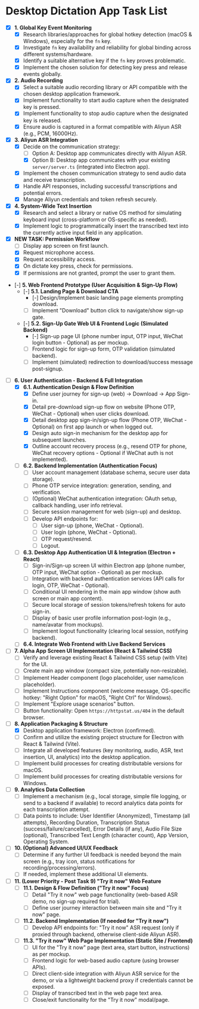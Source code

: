 # Desktop Dictation App Task List

- [x] **1. Global Key Event Monitoring**
    - [x] Research libraries/approaches for global hotkey detection (macOS & Windows), especially for the `fn` key.
    - [x] Investigate `fn` key availability and reliability for global binding across different systems/hardware.
    - [x] Identify a suitable alternative key if the `fn` key proves problematic.
    - [x] Implement the chosen solution for detecting key press and release events globally.
- [x] **2. Audio Recording**
    - [x] Select a suitable audio recording library or API compatible with the chosen desktop application framework.
    - [x] Implement functionality to start audio capture when the designated key is pressed.
    - [x] Implement functionality to stop audio capture when the designated key is released.
    - [x] Ensure audio is captured in a format compatible with Aliyun ASR (e.g., PCM, 16000Hz).
- [x] **3. Aliyun ASR Integration**
    - [x] Decide on the communication strategy:
        - [ ] Option A: Desktop app communicates directly with Aliyun ASR.
        - [x] Option B: Desktop app communicates with your existing `server/server.ts` (integrated into Electron app).
    - [x] Implement the chosen communication strategy to send audio data and receive transcription.
    - [x] Handle API responses, including successful transcriptions and potential errors.
    - [x] Manage Aliyun credentials and token refresh securely.
- [x] **4. System-Wide Text Insertion**
    - [x] Research and select a library or native OS method for simulating keyboard input (cross-platform or OS-specific as needed).
    - [x] Implement logic to programmatically insert the transcribed text into the currently active input field in any application.
- [x] **NEW TASK: Permission Workflow**
    - [ ] Display app screen on first launch.
    - [x] Request microphone access.
    - [x] Request accessibility access.
    - [x] On dictate key press, check for permissions.
    - [x] If permissions are not granted, prompt the user to grant them.
- [-] **5. Web Frontend Prototype (User Acquisition & Sign-Up Flow)**
    - [-] **5.1. Landing Page & Download CTA**
        - [-] Design/Implement basic landing page elements prompting download.
        - [ ] Implement "Download" button click to navigate/show sign-up gate.
    - [-] **5.2. Sign-Up Gate Web UI & Frontend Logic (Simulated Backend)**
        - [-] Sign-up page UI (phone number input, OTP input, WeChat login button - Optional) as per mockup.
        - [ ] Frontend logic for sign-up form, OTP validation (simulated backend).
        - [ ] Implement (simulated) redirection to download/success message post-signup.
- [ ] **6. User Authentication - Backend & Full Integration**
    - [x] **6.1. Authentication Design & Flow Definition**
        - [x] Define user journey for sign-up (web) -> Download -> App Sign-in.
        - [x] Detail pre-download sign-up flow on website (Phone OTP, WeChat - Optional) when user clicks download.
        - [x] Detail desktop app sign-in/sign-up flow (Phone OTP, WeChat - Optional) on first app launch or when logged out.
        - [x] Design auto sign-in mechanism for the desktop app for subsequent launches.
        - [x] Outline account recovery process (e.g., resend OTP for phone, WeChat recovery options - Optional if WeChat auth is not implemented).
    - [ ] **6.2. Backend Implementation (Authentication Focus)**
        - [ ] User account management (database schema, secure user data storage).
        - [ ] Phone OTP service integration: generation, sending, and verification.
        - [ ] (Optional) WeChat authentication integration: OAuth setup, callback handling, user info retrieval.
        - [ ] Secure session management for web (sign-up) and desktop.
        - [ ] Develop API endpoints for:
            - [ ] User sign-up (phone, WeChat - Optional).
            - [ ] User login (phone, WeChat - Optional).
            - [ ] OTP request/resend.
            - [ ] Logout.
    - [ ] **6.3. Desktop App Authentication UI & Integration (Electron + React)**
        - [ ] Sign-in/Sign-up screen UI within Electron app (phone number, OTP input, WeChat option - Optional) as per mockup.
        - [ ] Integration with backend authentication services (API calls for login, OTP, WeChat - Optional).
        - [ ] Conditional UI rendering in the main app window (show auth screen or main app content).
        - [ ] Secure local storage of session tokens/refresh tokens for auto sign-in.
        - [ ] Display of basic user profile information post-login (e.g., name/avatar from mockups).
        - [ ] Implement logout functionality (clearing local session, notifying backend).
    - [ ] **6.4. Integrate Web Frontend with Live Backend Services**
- [ ] **7. Alpha App Screen UI Implementation (React & Tailwind CSS)**
    - [ ] Verify and leverage existing React & Tailwind CSS setup (with Vite) for the UI.
    - [ ] Create main app window (compact size, potentially non-resizable).
    - [ ] Implement Header component (logo placeholder, user name/icon placeholder).
    - [ ] Implement Instructions component (welcome message, OS-specific hotkey: "Right Option" for macOS, "Right Ctrl" for Windows).
    - [ ] Implement "Explore usage scenarios" button.
    - [ ] Button functionality: Open `https://httpstat.us/404` in the default browser.
- [ ] **8. Application Packaging & Structure**
    - [x] Desktop application framework: Electron (confirmed).
    - [ ] Confirm and utilize the existing project structure for Electron with React & Tailwind (Vite).
    - [ ] Integrate all developed features (key monitoring, audio, ASR, text insertion, UI, analytics) into the desktop application.
    - [ ] Implement build processes for creating distributable versions for macOS.
    - [ ] Implement build processes for creating distributable versions for Windows.
- [ ] **9. Analytics Data Collection**
    - [ ] Implement a mechanism (e.g., local storage, simple file logging, or send to a backend if available) to record analytics data points for each transcription attempt.
    - [ ] Data points to include: User Identifier (Anonymized), Timestamp (all attempts), Recording Duration, Transcription Status (success/failure/cancelled), Error Details (if any), Audio File Size (optional), Transcribed Text Length (character count), App Version, Operating System.
- [ ] **10. (Optional) Advanced UI/UX Feedback**
    - [ ] Determine if any further UI feedback is needed beyond the main screen (e.g., tray icon, status notifications for recording/processing/errors).
    - [ ] If needed, implement these additional UI elements.
- [ ] **11. (Lower Priority - Post Task 9) "Try it now" Web Feature**
    - [ ] **11.1. Design & Flow Definition ("Try it now" Focus)**
        - [ ] Detail "Try it now" web page functionality (web-based ASR demo, no sign-up required for trial).
        - [ ] Define user journey interaction between main site and "Try it now" page.
    - [ ] **11.2. Backend Implementation (If needed for "Try it now")**
        - [ ] Develop API endpoints for: "Try it now" ASR request (only if proxied through backend, otherwise client-side Aliyun ASR).
    - [ ] **11.3. "Try it now" Web Page Implementation (Static Site / Frontend)**
        - [ ] UI for the "Try it now" page (text area, start button, instructions) as per mockup.
        - [ ] Frontend logic for web-based audio capture (using browser APIs).
        - [ ] Direct client-side integration with Aliyun ASR service for the demo, or via a lightweight backend proxy if credentials cannot be exposed.
        - [ ] Display of transcribed text in the web page text area.
        - [ ] Close/exit functionality for the "Try it now" modal/page.
